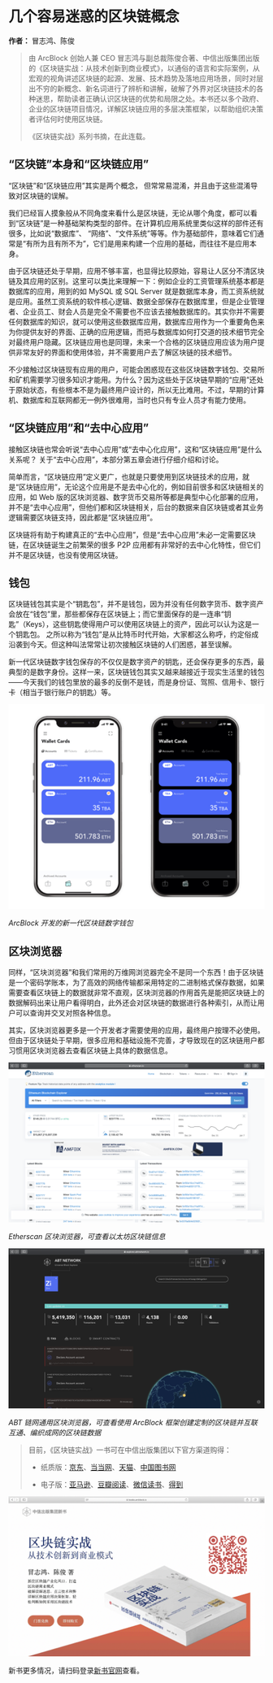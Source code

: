 # 几个容易迷惑的区块链概念

**作者：** 冒志鸿、陈俊

> 由 ArcBlock 创始人兼 CEO 冒志鸿与副总裁陈俊合著、中信出版集团出版的《区块链实战：从技术创新到商业模式》，以通俗的语言和实际案例，从宏观的视角讲述区块链的起源、发展、技术趋势及落地应用场景，同时对层出不穷的新概念、新名词进行了辨析和讲解，破解了外界对区块链技术的各种迷思，帮助读者正确认识区块链的优势和局限之处。本书还以多个政府、企业的区块链项目情况，详解区块链应用的多层决策框架，以帮助组织决策者评估何时使用区块链。
>
> 《区块链实战》系列书摘，在此连载。

## “区块链”本身和“区块链应用”

“区块链”和“区块链应用”其实是两个概念， 但常常易混淆，并且由于这些混淆导致对区块链的误解。

我们已经盲人摸象般从不同角度来看什么是区块链，无论从哪个角度，都可以看到“区块链”是一种基础架构类型的部件。在计算机应用系统里类似这样的部件还有很多，比如说“数据库”、 “网络”、“文件系统”等等。作为基础部件，意味着它们通常是“有所为且有所不为”，它们是用来构建一个应用的基础，而往往不是应用本身。

由于区块链还处于早期，应用不够丰富，也显得比较原始，容易让人区分不清区块链及其应用的区别。这里可以类比来理解一下：例如企业的工资管理系统基本都是数据库的应用，用到的如 MySQL 或 SQL Server 就是数据库本身，而工资系统就是应用。虽然工资系统的软件核心逻辑、数据全部保存在数据库里，但是企业管理者、企业员工、财会人员是完全不需要也不应该去接触数据库的。其实你并不需要任何数据库的知识，就可以使用这些数据库应用，数据库应用作为一个重要角色来为你提供友好的界面、正确的应用逻辑，而把与数据库如何打交道的技术细节完全对最终用户隐藏。区块链应用也是同理，未来一个合格的区块链应用应该为用户提供非常友好的界面和使用体验，并不需要用户去了解区块链的技术细节。

不少接触过区块链现有应用的用户，可能会困惑现在这些区块链数字钱包、交易所和矿机需要学习很多知识才能用。为什么？因为这些处于区块链早期的“应用”还处于原始状态，有些根本不是为最终用户设计的，所以无比难用。不过，早期的计算机、数据库和互联网都无一例外很难用，当时也只有专业人员才有能力使用。

## “区块链应用”和“去中心应用”

接触区块链也常会听说“去中心应用”或“去中心化应用”，这和“区块链应用”是什么关系呢？ 关于“去中心应用”，本部分第五章会进行仔细介绍和讨论。

简单而言，“区块链应用”定义更广，也就是只要使用到区块链技术的应用，就是“区块链应用”，无论这个应用是不是去中心化的，例如目前很多和区块链相关的应用，如 Web 版的区块浏览器、数字货币交易所等都是典型中心化部署的应用，并不是“去中心应用”，但他们都和区块链相关，后台的数据来自区块链或者其业务逻辑需要区块链支持，因此都是“区块链应用”。

区块链将有助于构建真正的“去中心应用”，但是“去中心应用”未必一定需要区块链，在区块链诞生之前繁荣的很多 P2P 应用都有非常好的去中心化特性，但它们并不是区块链，也没有使用区块链。

## 钱包

区块链钱包其实是个“钥匙包”，并不是钱包，因为并没有任何数字货币、数字资产会放在“钱包”里，那些都保存在区块链上；而它里面保存的是一连串“钥匙”（Keys），这些钥匙使得用户可以使用区块链上的资产，因此可以认为这是一个钥匙包。 之所以称为“钱包”是从比特币时代开始，大家都这么称呼，约定俗成沿袭到今天。但这种叫法常常让初次接触区块链的人们困惑，甚至误解。

新一代区块链数字钱包保存的不仅仅是数字资产的钥匙，还会保存更多的东西，最典型的是数字身份。这样一来，区块链钱包其实又越来越接近于现实生活里的钱包——今天我们的钱包里放的最多的反倒不是钱，而是身份证、驾照、信用卡、银行卡（相当于银行账户的钥匙）等。

![](./wallet.jpg)

_ArcBlock 开发的新一代区块链数字钱包_

## 区块浏览器

同样，“区块浏览器”和我们常用的万维网浏览器完全不是同一个东西！由于区块链是一个密码学账本，为了高效的网络传输都采用特定的二进制格式保存数据，如果需要查看区块链上的数据就非常不直观，区块浏览器的作用首先是能把区块链上的数据解码出来让用户看得明白，此外还会对区块链的数据进行各种索引，从而让用户可以查询并交叉对照各种信息。

其实，区块浏览器更多是一个开发者才需要使用的应用，最终用户按理不必使用。但由于区块链处于早期，很多应用和基础设施不完善，才导致现在的区块链用户都习惯用区块浏览器去查看区块链上具体的数据信息。

![](./etherscan.png)

_Etherscan 区块浏览器，可查看以太坊区块链信息_

![](./abtexplorer.png)

_ABT 链网通用区块浏览器，可查看使用 ArcBlock 框架创建定制的区块链并互联互通、编织成网的区块链数据_

> 目前，《区块链实战》一书可在中信出版集团以下官方渠道购得：
>
> - 纸质版：[京东](https://item.jd.com/70651034479.html)、[当当网](http://product.dangdang.com/28970979.html)、[天猫](https://detail.tmall.com/item.htm?spm=a1z10.3-b-s.w4011-15948767397.35.61556d99EoTsQn&id=621180059733&rn=b36e7bf4128178c5f1d9d47fdccb3d69&abbucket=19)、[中国图书网](http://www.bookschina.com/8339596.htm)
>
> - 电子版：[亚马逊](https://www.amazon.cn/dp/B08BYM7GCC/ref=zg_bs_661058051_5?_encoding=UTF8&psc=1&refRID=C77P1VDJR9J22RSQBHTN)、[豆瓣阅读](https://read.douban.com/ebook/151888899/)、[微信读书](https://weread.qq.com/web/appreader/3b63273071e8eda73b6dc4d)、[得到 ](https://www.biji.com/eBook/z4R9BQ7pP4ZEaXYkx8KvRdljeyqo608MRkW1m2bMAO9NnDL7gBGQr5VzJqrvmEVN)

![](./booksite.png)

新书更多情况，请扫码登录[新书官网](https://books.arcblock.io/)查看。
